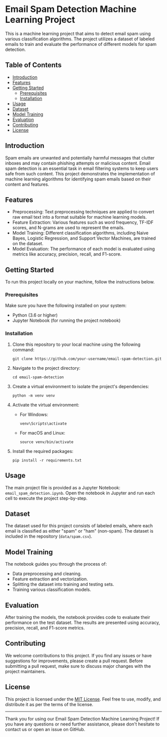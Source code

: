 # Email Spam Detection Machine Learning Project

This is a machine learning project that aims to detect email spam using various classification algorithms. The project utilizes a dataset of labeled emails to train and evaluate the performance of different models for spam detection.

## Table of Contents
- [Introduction](#introduction)
- [Features](#features)
- [Getting Started](#getting-started)
  - [Prerequisites](#prerequisites)
  - [Installation](#installation)
- [Usage](#usage)
- [Dataset](#dataset)
- [Model Training](#model-training)
- [Evaluation](#evaluation)
- [Contributing](#contributing)
- [License](#license)

## Introduction

Spam emails are unwanted and potentially harmful messages that clutter inboxes and may contain phishing attempts or malicious content. Email spam detection is an essential task in email filtering systems to keep users safe from such content. This project demonstrates the implementation of machine learning algorithms for identifying spam emails based on their content and features.

## Features

- Preprocessing: Text preprocessing techniques are applied to convert raw email text into a format suitable for machine learning models.
- Feature Extraction: Various features such as word frequency, TF-IDF scores, and N-grams are used to represent the emails.
- Model Training: Different classification algorithms, including Naive Bayes, Logistic Regression, and Support Vector Machines, are trained on the dataset.
- Model Evaluation: The performance of each model is evaluated using metrics like accuracy, precision, recall, and F1-score.

## Getting Started

To run this project locally on your machine, follow the instructions below.

### Prerequisites

Make sure you have the following installed on your system:

- Python (3.6 or higher)
- Jupyter Notebook (for running the project notebook)

### Installation

1. Clone this repository to your local machine using the following command:

   ```
   git clone https://github.com/your-username/email-spam-detection.git
   ```

2. Navigate to the project directory:

   ```
   cd email-spam-detection
   ```

3. Create a virtual environment to isolate the project's dependencies:

   ```
   python -m venv venv
   ```

4. Activate the virtual environment:

   - For Windows:

     ```
     venv\Scripts\activate
     ```

   - For macOS and Linux:

     ```
     source venv/bin/activate
     ```

5. Install the required packages:

   ```
   pip install -r requirements.txt
   ```

## Usage

The main project file is provided as a Jupyter Notebook: `email_spam_detection.ipynb`. Open the notebook in Jupyter and run each cell to execute the project step-by-step.

## Dataset

The dataset used for this project consists of labeled emails, where each email is classified as either "spam" or "ham" (non-spam). The dataset is included in the repository (`data/spam.csv`).

## Model Training

The notebook guides you through the process of:
- Data preprocessing and cleaning.
- Feature extraction and vectorization.
- Splitting the dataset into training and testing sets.
- Training various classification models.

## Evaluation

After training the models, the notebook provides code to evaluate their performance on the test dataset. The results are presented using accuracy, precision, recall, and F1-score metrics.

## Contributing

We welcome contributions to this project. If you find any issues or have suggestions for improvements, please create a pull request. Before submitting a pull request, make sure to discuss major changes with the project maintainers.

## License

This project is licensed under the [MIT License](LICENSE). Feel free to use, modify, and distribute it as per the terms of the license.

---

Thank you for using our Email Spam Detection Machine Learning Project! If you have any questions or need further assistance, please don't hesitate to contact us or open an issue on GitHub.
